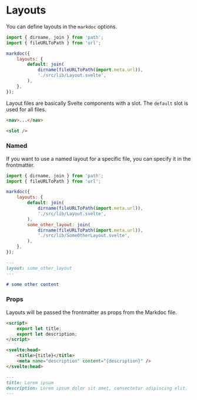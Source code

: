 # Layouts

You can define layouts in the `markdoc` options.

```js title="svelte.config.js"
import { dirname, join } from 'path';
import { fileURLToPath } from 'url';

markdoc({
    layouts: {
        default: join(
            dirname(fileURLToPath(import.meta.url)),
            './src/lib/Layout.svelte',
        ),
    },
});
```

Layout files are basically Svelte components with a slot. The `default` slot is used for all files.

```html title="./src/lib/Layout.svelte"
<nav>...</nav>

<slot />
```

### Named

If you want to use a named layout for a specific file, you can specify it in the frontmatter.

```js title="svelte.config.js"
import { dirname, join } from 'path';
import { fileURLToPath } from 'url';

markdoc({
    layouts: {
        default: join(
            dirname(fileURLToPath(import.meta.url)),
            './src/lib/Layout.svelte',
        ),
        some_other_layout: join(
            dirname(fileURLToPath(import.meta.url)),
            './src/lib/SomeOtherLayout.svelte',
        ),
    },
});
```

```md title="+page.markdoc"
---
layout: some_other_layout
---

# some other content
```

### Props

Layouts will be passed the frontmatter as props from the Markdoc file.

```html title="./src/lib/Layout.svelte"
<script>
    export let title;
    export let description;
</script>

<svelte:head>
    <title>{title}</title>
    <meta name="description" content="{description}" />
</svelte:head>
```

```md title="+page.markdoc"
---
title: Lorem ipsum
description: Lorem ipsum dolor sit amet, consectetur adipiscing elit.
---
```
